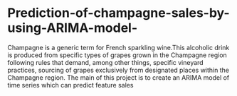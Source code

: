 # Prediction-of-champagne-sales-by-using-ARIMA-model-
Champagne is a generic term for French sparkling wine.This alcoholic drink is produced from specific types of grapes grown in the Champagne region following rules that demand, among other things, specific vineyard practices, sourcing of grapes exclusively from designated places within the Champagne region. The main of this project is to create an ARIMA model of time series which can predict feature sales
